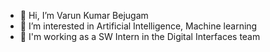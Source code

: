 - 👋 Hi, I’m Varun Kumar Bejugam
- 👀 I’m interested in Artificial Intelligence, Machine learning
- 🏢 I'm working as a SW Intern in the Digital Interfaces team
<!---
- 🌱 I’m currently learning 
- 💞️ I’m looking to collaborate on ...
- 📫 How to reach me ...
--->

<!---
vb185105/vb185105 is a ✨ special ✨ repository because its `README.md` (this file) appears on your GitHub profile.
You can click the Preview link to take a look at your changes.
--->
